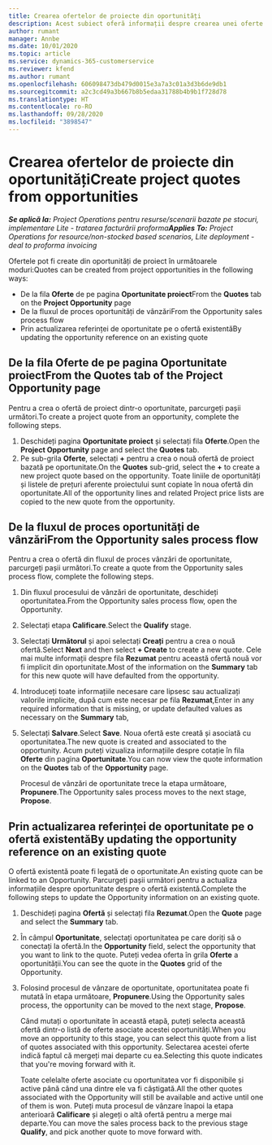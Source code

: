 ```yaml
---
title: Crearea ofertelor de proiecte din oportunități
description: Acest subiect oferă informații despre crearea unei oferte de proiect dintr-o oportunitate.
author: rumant
manager: Annbe
ms.date: 10/01/2020
ms.topic: article
ms.service: dynamics-365-customerservice
ms.reviewer: kfend
ms.author: rumant
ms.openlocfilehash: 606098473db479d0015e3a7a3c01a3d3b6de9db1
ms.sourcegitcommit: a2c3cd49a3b667b8b5edaa31788b4b9b1f728d78
ms.translationtype: HT
ms.contentlocale: ro-RO
ms.lasthandoff: 09/28/2020
ms.locfileid: "3898547"
---
```

# <a name="create-project-quotes-from-opportunities"></a><span data-ttu-id="2c86e-103">Crearea ofertelor de proiecte din oportunități</span><span class="sxs-lookup"><span data-stu-id="2c86e-103">Create project quotes from opportunities</span></span>

<span data-ttu-id="2c86e-104">_**Se aplică la:** Project Operations pentru resurse/scenarii bazate pe stocuri, implementare Lite - tratarea facturării proforma_</span><span class="sxs-lookup"><span data-stu-id="2c86e-104">_**Applies To:** Project Operations for resource/non-stocked based scenarios, Lite deployment - deal to proforma invoicing_</span></span>

<span data-ttu-id="2c86e-105">Ofertele pot fi create din oportunități de proiect în următoarele moduri:</span><span class="sxs-lookup"><span data-stu-id="2c86e-105">Quotes can be created from project opportunities in the following ways:</span></span>

- <span data-ttu-id="2c86e-106">De la fila **Oferte** de pe pagina **Oportunitate proiect**</span><span class="sxs-lookup"><span data-stu-id="2c86e-106">From the **Quotes** tab on the **Project Opportunity** page</span></span>
- <span data-ttu-id="2c86e-107">De la fluxul de proces oportunități de vânzări</span><span class="sxs-lookup"><span data-stu-id="2c86e-107">From the Opportunity sales process flow</span></span>
- <span data-ttu-id="2c86e-108">Prin actualizarea referinței de oportunitate pe o ofertă existentă</span><span class="sxs-lookup"><span data-stu-id="2c86e-108">By updating the opportunity reference on an existing quote</span></span>

## <a name="from-the-quotes-tab-of-the-project-opportunity-page"></a><span data-ttu-id="2c86e-109">De la fila Oferte de pe pagina Oportunitate proiect</span><span class="sxs-lookup"><span data-stu-id="2c86e-109">From the Quotes tab of the Project Opportunity page</span></span>

<span data-ttu-id="2c86e-110">Pentru a crea o ofertă de proiect dintr-o oportunitate, parcurgeți pașii următori.</span><span class="sxs-lookup"><span data-stu-id="2c86e-110">To create a project quote from an opportunity, complete the following steps.</span></span>

1. <span data-ttu-id="2c86e-111">Deschideți pagina **Oportunitate proiect** și selectați fila **Oferte**.</span><span class="sxs-lookup"><span data-stu-id="2c86e-111">Open the **Project Opportunity** page and select the **Quotes** tab.</span></span> 
2. <span data-ttu-id="2c86e-112">Pe sub-grila **Oferte**, selectați **+** pentru a crea o nouă ofertă de proiect bazată pe oportunitate.</span><span class="sxs-lookup"><span data-stu-id="2c86e-112">On the **Quotes** sub-grid, select the **+** to create a new project quote based on the opportunity.</span></span> <span data-ttu-id="2c86e-113">Toate liniile de oportunități și listele de prețuri aferente proiectului sunt copiate în noua ofertă din oportunitate.</span><span class="sxs-lookup"><span data-stu-id="2c86e-113">All of the opportunity lines and related Project price lists are copied to the new quote from the opportunity.</span></span>

## <a name="from-the-opportunity-sales-process-flow"></a><span data-ttu-id="2c86e-114">De la fluxul de proces oportunități de vânzări</span><span class="sxs-lookup"><span data-stu-id="2c86e-114">From the Opportunity sales process flow</span></span>

<span data-ttu-id="2c86e-115">Pentru a crea o ofertă din fluxul de proces vânzări de oportunitate, parcurgeți pașii următori.</span><span class="sxs-lookup"><span data-stu-id="2c86e-115">To create a quote from the Opportunity sales process flow, complete the following steps.</span></span>

1. <span data-ttu-id="2c86e-116">Din fluxul procesului de vânzări de oportunitate, deschideți oportunitatea.</span><span class="sxs-lookup"><span data-stu-id="2c86e-116">From the Opportunity sales process flow, open the Opportunity.</span></span>
2. <span data-ttu-id="2c86e-117">Selectați etapa **Calificare**.</span><span class="sxs-lookup"><span data-stu-id="2c86e-117">Select the **Qualify** stage.</span></span> 
3. <span data-ttu-id="2c86e-118">Selectați **Următorul** și apoi selectați **Creați** pentru a crea o nouă ofertă.</span><span class="sxs-lookup"><span data-stu-id="2c86e-118">Select **Next** and then select **+ Create** to create a new quote.</span></span> <span data-ttu-id="2c86e-119">Cele mai multe informații despre fila **Rezumat** pentru această ofertă nouă vor fi implicit din oportunitate.</span><span class="sxs-lookup"><span data-stu-id="2c86e-119">Most of the information on the **Summary** tab for this new quote will have defaulted from the opportunity.</span></span> 
4. <span data-ttu-id="2c86e-120">Introduceți toate informațiile necesare care lipsesc sau actualizați valorile implicite, după cum este necesar pe fila **Rezumat**,</span><span class="sxs-lookup"><span data-stu-id="2c86e-120">Enter in any required information that is missing, or update defaulted values as necessary on the **Summary** tab,</span></span>
5. <span data-ttu-id="2c86e-121">Selectați **Salvare**.</span><span class="sxs-lookup"><span data-stu-id="2c86e-121">Select **Save**.</span></span> <span data-ttu-id="2c86e-122">Noua ofertă este creată și asociată cu oportunitatea.</span><span class="sxs-lookup"><span data-stu-id="2c86e-122">The new quote is created and associated to the opportunity.</span></span> <span data-ttu-id="2c86e-123">Acum puteți vizualiza informațiile despre cotație în fila **Oferte** din pagina **Oportunitate**.</span><span class="sxs-lookup"><span data-stu-id="2c86e-123">You can now view the quote information on the **Quotes** tab of the **Opportunity** page.</span></span> 

   <span data-ttu-id="2c86e-124">Procesul de vânzări de oportunitate trece la etapa următoare, **Propunere**.</span><span class="sxs-lookup"><span data-stu-id="2c86e-124">The Opportunity sales process moves to the next stage, **Propose**.</span></span>


## <a name="by-updating-the-opportunity-reference-on-an-existing-quote"></a><span data-ttu-id="2c86e-125">Prin actualizarea referinței de oportunitate pe o ofertă existentă</span><span class="sxs-lookup"><span data-stu-id="2c86e-125">By updating the opportunity reference on an existing quote</span></span>

<span data-ttu-id="2c86e-126">O ofertă existentă poate fi legată de o oportunitate.</span><span class="sxs-lookup"><span data-stu-id="2c86e-126">An existing quote can be linked to an Opportunity.</span></span> <span data-ttu-id="2c86e-127">Parcurgeți pașii următori pentru a actualiza informațiile despre oportunitate despre o ofertă existentă.</span><span class="sxs-lookup"><span data-stu-id="2c86e-127">Complete the following steps to update the Opportunity information on an existing quote.</span></span>

1. <span data-ttu-id="2c86e-128">Deschideți pagina **Ofertă** și selectați fila **Rezumat**.</span><span class="sxs-lookup"><span data-stu-id="2c86e-128">Open the **Quote** page and select the **Summary** tab.</span></span>
2. <span data-ttu-id="2c86e-129">În câmpul **Oportunitate**, selectați oportunitatea pe care doriți să o conectați la ofertă.</span><span class="sxs-lookup"><span data-stu-id="2c86e-129">In the **Opportunity** field, select the opportunity that you want to link to the quote.</span></span> <span data-ttu-id="2c86e-130">Puteți vedea oferta în grila **Oferte** a oportunității.</span><span class="sxs-lookup"><span data-stu-id="2c86e-130">You can see the quote in the **Quotes** grid of the Opportunity.</span></span> 
3. <span data-ttu-id="2c86e-131">Folosind procesul de vânzare de oportunitate, oportunitatea poate fi mutată în etapa următoare, **Propunere**.</span><span class="sxs-lookup"><span data-stu-id="2c86e-131">Using the Opportunity sales process, the opportunity can be moved to the next stage, **Propose**.</span></span> 

   <span data-ttu-id="2c86e-132">Când mutați o oportunitate în această etapă, puteți selecta această ofertă dintr-o listă de oferte asociate acestei oportunități.</span><span class="sxs-lookup"><span data-stu-id="2c86e-132">When you move an opportunity to this stage, you can select this quote from a list of quotes associated with this opportunity.</span></span> <span data-ttu-id="2c86e-133">Selectarea acestei oferte indică faptul că mergeți mai departe cu ea.</span><span class="sxs-lookup"><span data-stu-id="2c86e-133">Selecting this quote indicates that you're moving forward with it.</span></span>

   <span data-ttu-id="2c86e-134">Toate celelalte oferte asociate cu oportunitatea vor fi disponibile și active până când una dintre ele va fi câștigată.</span><span class="sxs-lookup"><span data-stu-id="2c86e-134">All the other quotes associated with the Opportunity will still be available and active until one of them is won.</span></span> <span data-ttu-id="2c86e-135">Puteți muta procesul de vânzare înapoi la etapa anterioară **Calificare** și alegeți o altă ofertă pentru a merge mai departe.</span><span class="sxs-lookup"><span data-stu-id="2c86e-135">You can move the sales process back to the previous stage **Qualify**, and pick another quote to move forward with.</span></span>
